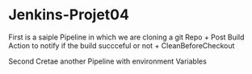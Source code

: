 # Jenkins-Projet04
First is a saiple Pipeline in which we are cloning a git Repo + Post Build Action to notify if the build succceful or not + CleanBeforeCheckout

Second Cretae another Pipeline with environment Variables
